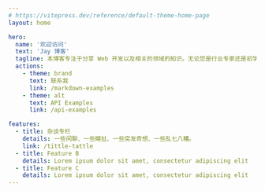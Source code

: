 ```yaml
---
# https://vitepress.dev/reference/default-theme-home-page
layout: home

hero:
  name: '欢迎访问'
  text: 'Jay 博客'
  tagline: 本博客专注于分享 Web 开发以及相关的领域的知识。无论您是行业专家还是初学者，相信这里都能找到有价值的内容。期待与您相互学习、共同进步。
  actions:
    - theme: brand
      text: 联系我
      link: /markdown-examples
    - theme: alt
      text: API Examples
      link: /api-examples

features:
  - title: 杂谈专栏
    details: 一些闲聊、一些瞎扯、一些突发奇想、一些乱七八糟。
    link: /tittle-tattle
  - title: Feature B
    details: Lorem ipsum dolor sit amet, consectetur adipiscing elit
  - title: Feature C
    details: Lorem ipsum dolor sit amet, consectetur adipiscing elit
---
```

